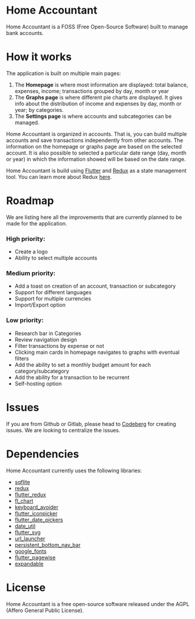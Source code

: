 # Home Accountant

Home Accountant is a FOSS (Free Open-Source Software) built to manage bank accounts.

# How it works

The application is built on multiple main pages:
1. The **Homepage** is where most information are displayed: total balance, expenses, income; transactions grouped by day, month or year
2. The **Graphs page** is where different pie charts are displayed. It gives info about the distribution of income and expenses by day, month or year; by categories.
3. The **Settings page** is where accounts and subcategories can be managed.

Home Accountant is organized in accounts. That is, you can build multiple accounts and save transactions independently from other accounts. The information on the homepage or graphs page are based on the selected account. It is also possible to selected a particular date range (day, month or year) in which the information showed will be based on the date range.

Home Accountant is build using [Flutter](https://flutter.dev/) and [Redux](https://pub.dev/packages/redux) as a state management tool. You can learn more about Redux [here](https://redux.js.org/).

# Roadmap

We are listing here all the improvements that are currently planned to be made for the application.

### High priority:
* Create a logo
* Ability to select multiple accounts


### Medium priority:
* Add a toast on creation of an account, transaction or subcategory
* Support for different languages
* Support for multiple currencies
* Import/Export option

### Low priority:
* Research bar in Categories
* Review navigation design
* Filter transactions by expense or not
* Clicking main cards in homepage navigates to graphs with eventual filters
* Add the ability to set a monthly budget amount for each category/subcategory
* Add the ability for a transaction to be recurrent
* Self-hosting option

# Issues

If you are from Github or Gitlab, please head to [Codeberg](https://codeberg.org/joristruong/homeaccountant-app) for creating issues. We are looking to centralize the issues.

# Dependencies

Home Accountant currently uses the following libraries:
* [sqflite](https://pub.dev/packages/sqflite)
* [redux](https://pub.dev/packages/redux)
* [flutter_redux](https://pub.dev/packages/flutter_redux)
* [fl_chart](https://pub.dev/packages/fl_chart)
* [keyboard_avoider](https://pub.dev/packages/keyboard_avoider)
* [flutter_iconpicker](https://pub.dev/packages/flutter_iconpicker)
* [flutter_date_pickers](https://pub.dev/packages/flutter_date_pickers)
* [date_util](https://pub.dev/packages/date_util)
* [flutter_svg](https://pub.dev/packages/flutter_svg)
* [url_launcher](https://pub.dev/packages/url_launcher)
* [persistent_bottom_nav_bar](https://pub.dev/packages/persistent_bottom_nav_bar)
* [google_fonts](https://pub.dev/packages/google_fonts)
* [flutter_pagewise](https://pub.dev/packages/flutter_pagewise)
* [expandable](https://pub.dev/packages/expandable)

# License

Home Accountant is a free open-source software released under the AGPL (Affero General Public License).
